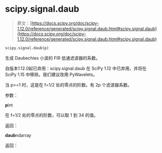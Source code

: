 # scipy.signal.daub

> 原文：[https://docs.scipy.org/doc/scipy-1.12.0/reference/generated/scipy.signal.daub.html#scipy.signal.daub](https://docs.scipy.org/doc/scipy-1.12.0/reference/generated/scipy.signal.daub.html#scipy.signal.daub)

```py
scipy.signal.daub(p)
```

生成 Daubechies 小波的 FIR 低通滤波器的系数。

自版本1.12.0起已弃用：scipy.signal.daub 在 SciPy 1.12 中已弃用，并将在 SciPy 1.15 中移除。我们建议改用 PyWavelets。

当 p>=1 时，这是在 f=1/2 处的零点的阶数。有 2p 个滤波器系数。

参数：

**p**int

在 f=1/2 处的零点的阶数，可以取 1 到 34 的值。

返回：

**daub**ndarray

返回：
